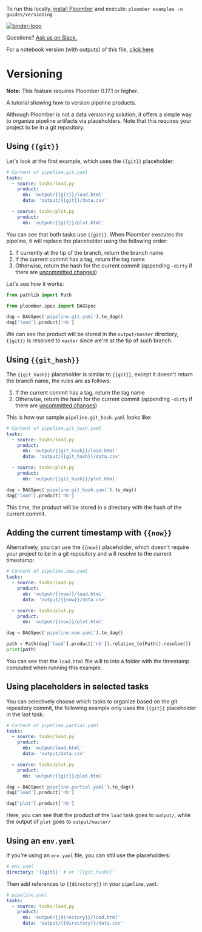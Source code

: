 <!-- start header -->
To run this locally, [install Ploomber](https://docs.ploomber.io/en/latest/get-started/quick-start.html) and execute: `ploomber examples -n guides/versioning`

[![binder-logo](https://raw.githubusercontent.com/ploomber/projects/master/_static/open-in-jupyterlab.svg)](https://binder.ploomber.io/v2/gh/ploomber/binder-env/main?urlpath=git-pull%3Frepo%3Dhttps%253A%252F%252Fgithub.com%252Fploomber%252Fprojects%26urlpath%3Dlab%252Ftree%252Fprojects%252Fguides/versioning%252FREADME.ipynb%26branch%3Dmaster)

Questions? [Ask us on Slack.](https://ploomber.io/community/)

For a notebook version (with outputs) of this file, [click here](https://github.com/ploomber/projects/blob/master/guides/versioning/README.ipynb)
<!-- end header -->



# Versioning

**Note:** This feature requires Ploomber 0.17.1 or higher.

<!-- start description -->
A tutorial showing how to version pipeline products.
<!-- end description -->

Although Ploomber is not a data versioning solution, it offers a simple way to organize pipeline artifacts via placeholders. Note that this requires your project to be in a git repository.


## Using `{{git}}`

Let's look at the first example, which uses the `{{git}}` placeholder:

<!-- #md -->
```yaml
# Content of pipeline.git.yaml
tasks:
  - source: tasks/load.py
    product:
      nb: 'output/{{git}}/load.html'
      data: 'output/{{git}}/data.csv'

  - source: tasks/plot.py
    product:
      nb: 'output/{{git}}/plot.html'
```
<!-- #endmd -->

You can see that both tasks use `{{git}}`. When Ploomber executes the pipeline, it will replace the placeholder using the following order:

1. If currently at the tip of the branch, return the branch name
2. If the current commit has a tag, return the tag name
3. Otherwise, return the hash for the current commit (appending `-dirty` if there are [uncommitted changes](https://mirrors.edge.kernel.org/pub/software/scm/git/docs/gitglossary.html#def_dirty))

Let's see how it works:

```python
from pathlib import Path

from ploomber.spec import DAGSpec
```

```python
dag = DAGSpec('pipeline.git.yaml').to_dag()
dag['load'].product['nb']
```

We can see the product will be stored in the `output/master` directory, `{{git}}` is resolved to `master` since we're at the tip of such branch.


## Using `{{git_hash}}`

The `{{git_hash}}` placeholder is similar to `{{git}}`, except it doesn't return the branch name, the rules are as follows:

1. If the current commit has a tag, return the tag name
2. Otherwise, return the hash for the current commit (appending `-dirty` if there are [uncommitted changes](https://mirrors.edge.kernel.org/pub/software/scm/git/docs/gitglossary.html#def_dirty))

This is how our sample `pipeline.git_hash.yaml` looks like:

<!-- #md -->
```yaml
# Content of pipeline.git_hash.yaml
tasks:
  - source: tasks/load.py
    product:
      nb: 'output/{{git_hash}}/load.html'
      data: 'output/{{git_hash}}/data.csv'

  - source: tasks/plot.py
    product:
      nb: 'output/{{git_hash}}/plot.html'
```
<!-- #endmd -->

```python
dag = DAGSpec('pipeline.git_hash.yaml').to_dag()
dag['load'].product['nb']
```

This time, the product will be stored in a directory with the hash of the current commit.


## Adding the current timestamp with `{{now}}`

Alternatively, you can use the `{{now}}` placeholder, which doesn't require your project to be in a git repository and will resolve to the current timestamp:

<!-- #md -->
```yaml
# Content of pipeline.now.yaml
tasks:
  - source: tasks/load.py
    product:
      nb: 'output/{{now}}/load.html'
      data: 'output/{{now}}/data.csv'

  - source: tasks/plot.py
    product:
      nb: 'output/{{now}}/plot.html'
```
<!-- #endmd -->

```python
dag = DAGSpec('pipeline.now.yaml').to_dag()

path = Path(dag['load'].product['nb']).relative_to(Path().resolve())
print(path)
```

You can see that the `load.html` file will to into a folder with the timestamp computed when running this example.


## Using placeholders in selected tasks

You can selectively choose which tasks to organize based on the git repository commit, the following example only uses the `{{git}}` placeholder in the last task:

<!-- #md -->
```yaml
# Content of pipeline.partial.yaml
tasks:
  - source: tasks/load.py
    product:
      nb: 'output/load.html'
      data: 'output/data.csv'

  - source: tasks/plot.py
    product:
      nb: 'output/{{git}}/plot.html'
```
<!-- #endmd -->

```python
dag = DAGSpec('pipeline.partial.yaml').to_dag()
dag['load'].product['nb']
```

```python
dag['plot'].product['nb']
```

Here, you can see that the product of the `load` task goes to `output/`, while the output of `plot` goes to `output/master/`


## Using an `env.yaml`

If you're using an `env.yaml` file, you can still use the placeholders:

```yaml
# env.yaml
directory: '{{git}}' # or '{{git_hash}}'
```

Then add references to `{{directory}}` in your `pipeline.yaml`:

```yaml
# pipeline.yaml
tasks:
  - source: tasks/load.py
    product:
      nb: 'output/{{directory}}/load.html'
      data: 'output/{{directory}}/data.csv'
```
